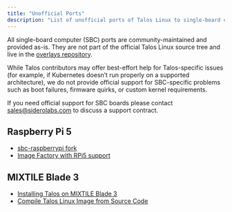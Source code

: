```yaml
---
title: "Unofficial Ports"
description: "List of unofficial ports of Talos Linux to single-board computers."
---
```


All single-board computer (SBC) ports are community-maintained and provided as-is.
They are not part of the official Talos Linux source tree and live in the [overlays repository](https://github.com/siderolabs/overlays).

While Talos contributors may offer best-effort help for Talos-specific issues (for example, if Kubernetes doesn’t run properly on a supported architecture), we do not provide official support for SBC-specific problems such as boot failures, firmware quirks, or custom kernel requirements.

If you need official support for SBC boards please contact sales@siderolabs.com to discuss a support contract.

## Raspberry Pi 5

* [sbc-raspberrypi fork](https://github.com/skyssolutions/talos-sbc-raspberrypi)
* [Image Factory with RPi5 support](https://factory.kryptonian.dev/)

## MIXTILE Blade 3

* [Installing Talos on MIXTILE Blade 3](https://www.mixtile.com/docs/installing-talos-on-mixtile-blade-3/)
* [Compile Talos Linux Image from Source Code](https://www.mixtile.com/docs/compile-talos-os-image-from-source-code/)
